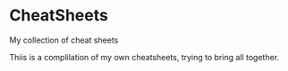 # CheatSheets
My collection of cheat sheets

Thiis is a complilation of my own cheatsheets, trying to bring all together.
